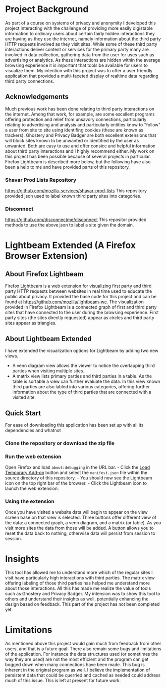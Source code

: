 # Project Background
As part of a course on systems of privacy and anonymity I developed this project interacting with the challenge of providing more easily digistable information to ordinary users about certain fairly hidden interactions they are having as they use the internet, namely information about the third party HTTP requests involved as they visit sites. While some of these third party interactions deliver content or services for the primary party many are involved in data collection, gathering data from the user for uses such as advertising or analytics. As these interactions are hidden within the average browsing experience it is important that tools be available for users to visualize them. My intention with this project was to offer a user friendly application that provided a multi-faceted display of realtime data regarding third party connections.

## Acknowledgements
Much previous work has been done relating to third party interactions on the internet. Among that work, for example, are some excellent programs offering protection and relief from unsavory connections, particularly relating to advertising and analysis and particularly entities know to "follow" a user from site to site using identifing cookies (these are known as trackers). Ghostery and Privacy Badger are both excellent extensions that will block sites known to be unwanted or identified by the user as unwanted. Both are easy to use and offer consice and helpful information about third party interactions and I highly recommend either.
My work on this project has been possible because of several projects in particular. Firefox Lightbeam is described more below, but the following have also been a help to me and have provided parts of this repository.
### Shavar Prod Lists Repository
https://github.com/mozilla-services/shavar-prod-lists
This repository provided json used to label known third party sites into categories.
### Disconnect
https://github.com/disconnectme/disconnect
This repositor provided methods to use the above json to label a site given the domain.

# Lightbeam Extended (A Firefox Browser Extension)

## About Firefox Lightbeam
Firefox Lightbeam is a web extension for visualizing first party and third party HTTP requests between websites in real time used to educate the public about privacy. It provided the base code for this project and can be found at https://github.com/mozilla/lightbeam-we.
The visualization provided in Firefox Lightbeam is a connected graph of first and third party sites that have connected to the user during the browsing experience. First party sites (the sites directly requested) appear as circles and third party sites appear as triangles.

## About Lightbeam Extended
I have extended the visualization options for Lightbeam by adding two new views.
- A venn diagram view allows the viewer to notice the overlapping third parties when visiting multiple sites.
- A matrix view lists primary parties and third parties in a table. As the table is sortable a view can further evaluate the data. In this view known third parties are also labled into various categories, offering further information about the type of third parties that are connected with a visited site.

## Quick Start
For ease of downloading this application has been set up with all its dependencies and whatnot

### Clone the repository or download the zip file

### Run the web extension
Open Firefox and load `about:debugging` in the URL bar.
    - Click the [Load Temporary Add-on](https://developer.mozilla.org/en-US/Add-ons/WebExtensions/Temporary_Installation_in_Firefox) button and select the `manifest.json` file within the source directory of this repository.
    - You should now see the Lightbeam icon on the top right bar of the browser.
    - Click the Lightbeam icon to launch the web extension.
    
### Using the extension
Once you have visited a website data will begin to appear on the view screen base on that view is selected. Three buttons offer different view of the data: a connected graph, a venn diagram, and a matrix (or table). As you visit more sites the data from those will be added. A button allows you to reset the data back to nothing, otherwise data will persist from session to session.

# Insights
This tool has allowed me to understand more which of the regular sites I visit have particularly high interactions with third parties. The matrix view offering labeling of those third parties has helped me understand more about those interactions. All this has made me realize the value of tools such as Ghostery and Privacy Badger. My intension was to show this tool to others and understand their insights as well, potentially enhancing the design based on feedback. This part of the project has not been completed yet.

# Limitations
As mentioned above this project would gain much from feedback from other users, and that is a future goal. There also remain some bugs and limitations of the application. For instance the data structures used (or sometimes the way they are used) are not the most efficient and the program can get bogged down when many connections have been made. This bug is inherent in the original program as well. I believe the implementation of persistent data that could be querried and cached as needed could address much of this issue. This is left at present for future work.
